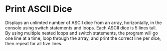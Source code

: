 # Print ASCII Dice
Displays an unlimted number of ASCII dice from an array, horizontally, in the console using switch statements and loops. Each ASCII dice is 5 lines tall. By using multiple nested loops and switch statements, the program will go one line at a time, loop through the array, and print the correct line per dice, then repeat for all five lines.
